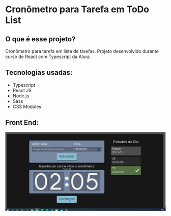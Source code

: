 <h1>Cronômetro para Tarefa em ToDo List</h1>
<h2>O que é esse projeto?</h2>
<p>Cronômetro para tarefa em lista de tarefas. Projeto desenvolvido durante curso de React com Typescript da Alura</p>

<h2>Tecnologias usadas:</h2>
<ul>
  <li>Typescript</li>
  <li>React JS</li>
  <li>Node.js</li>
  <li>Sass</li>
  <li>CSS Modules</li>
</ul>

<h2>Front End:</h2>
<p align="center">
  <img src="./img/Screenshot.png" width="850" title="Cronômetro para tarefa em lista de tarefas" alt="Cronômetro para tarefa em lista de tarefas">
</p>
